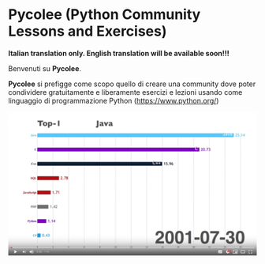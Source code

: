 # Pycolee (Python Community Lessons and Exercises)

**Italian translation only. English translation will be available soon!!!**

Benvenuti su **Pycolee**.

**Pycolee** si prefigge come scopo quello di creare una community dove poter condividere gratuitamente e liberamente esercizi e lezioni usando come linguaggio di programmazione Python (https://www.python.org/)

[![TIOBE Programming Language Index History (2001 - 2018)](images/tiobe.png)](https://youtu.be/ZkP4sv3H6g8 "title")
